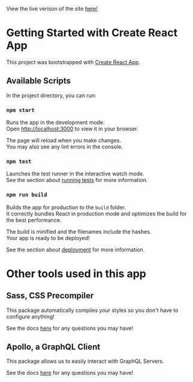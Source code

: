 View the live verison of the site [here!](https://lindsaymergy.github.io/apple_acres/)

# Getting Started with Create React App

This project was bootstrapped with [Create React App](https://github.com/facebook/create-react-app).

## Available Scripts

In the project directory, you can run:

### `npm start`

Runs the app in the development mode.\
Open [http://localhost:3000](http://localhost:3000) to view it in your browser.

The page will reload when you make changes.\
You may also see any lint errors in the console.

### `npm test`

Launches the test runner in the interactive watch mode.\
See the section about [running tests](https://facebook.github.io/create-react-app/docs/running-tests) for more information.

### `npm run build`

Builds the app for production to the `build` folder.\
It correctly bundles React in production mode and optimizes the build for the best performance.

The build is minified and the filenames include the hashes.\
Your app is ready to be deployed!

See the section about [deployment](https://facebook.github.io/create-react-app/docs/deployment) for more information.

# Other tools used in this app
## Sass, CSS Precompiler

This package automatically compiles your styles so you don't have to configure anything!

See the docs [here](https://www.npmjs.com/package/sass) for any questions you may have!

## Apollo, a GraphQL Client

This package allows us to easily interact with GraphQL Servers.

See the docs [here](https://www.apollographql.com/docs/react) for any questions you may have!

